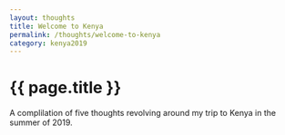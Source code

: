 ```yaml
---
layout: thoughts
title: Welcome to Kenya
permalink: /thoughts/welcome-to-kenya
category: kenya2019
---
```


<h1>{{ page.title }}</h1>

A complilation of five thoughts revolving around my trip to Kenya in the summer of 2019.

